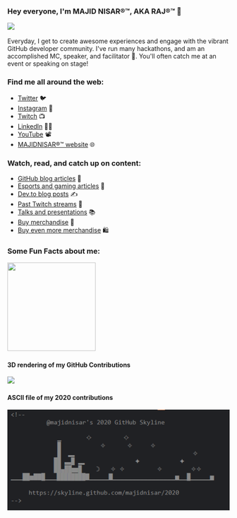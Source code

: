 ### Hey everyone, I'm MAJID NISAR®™, AKA  RAJ®™ 👋

<!--
**MAJIDNISAR/MAJIDNISAR** is a ✨ _special_ ✨ repository because its `README.md` (this file) appears on your GitHub profile. -->

<!-- <img src=""> this is another way you can add in images. -->

![](https://github.com/MAJIDNISAR/MAJIDNISAR/blob/master/All%20-%20Hackathon%20QueenV2.jpg?raw=true)

Everyday, I get to create awesome experiences and engage with the vibrant GitHub developer community. I've run many hackathons, and am an accomplished MC, speaker, and facilitator :microphone:. You'll often catch me at an event or speaking on stage! 

### Find me all around the web:

- [Twitter](http://twitter.com/MAJIDNISAR) :bird:
- [Instagram](http://instagram.com/MAJIDNISAR) 📸
- [Twitch](http://twitch.tv/MAJIDNISAR) 📺 
- [LinkedIn](http://linkedin.com/in/MAJIDNSIAR) 👩‍💻
- [YouTube](http://youtube.com/c/MAJIDNISAR) 📽 
- [MAJIDNISAR®™ website](http://MAJIDNISAR.com) 🌐 


### Watch, read, and catch up on content:

- [GitHub blog articles](https://github.blog/author/MAJIDNISAR/) :book:
- [Esports and gaming articles](https://www.dailyesports.gg/author/MAJIDNISAR/) :notebook:
- [Dev.to blog posts](https://dev.to/MAJIDNISAR) ✍️
- [Past Twitch streams](https://www.twitch.tv/MAJIDNISAR/videos?filter=highlights&sort=time) :bookmark:
- [Talks and presentations](https://MAJIDNISAR.tech/recorded-presentations/) :books:
- [Buy merchandise](https://merch.streamelements.com/MAJIDNISAR/) 🛒
- [Buy even more merchandise](https://www.redbubble.com/people/MAJIDNISAR/shop) 🛍️

### Some Fun Facts about me:


<img src="https://github.com/MAJIDNISAR/MAJIDNSIAR/blob/master/My-OctocatsShortest.gif" width="200" height="200">

#### 3D rendering of my GitHub Contributions

![](https://github.com/MAJIDNISAR/MAJIDNISAR/blob/master/ezgif-4-5370f601a9b3.gif)

#### ASCII file of my 2020 contributions

![](https://github.com/MAJIDNISAR/MAJIDNISAR/blob/main/SKYLINE.png?raw=true)

